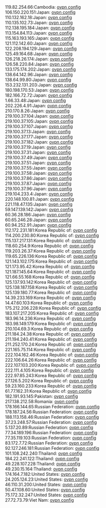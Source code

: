 119.82.254.66:Cambodia: [ovpn config](vpn/119_82_254_66.ovpn)  
106.150.220.151:Japan: [ovpn config](vpn/106_150_220_151.ovpn)  
110.132.162.18:Japan: [ovpn config](vpn/110_132_162_18.ovpn)  
110.135.102.73:Japan: [ovpn config](vpn/110_135_102_73.ovpn)  
112.138.195.184:Japan: [ovpn config](vpn/112_138_195_184.ovpn)  
113.154.84.113:Japan: [ovpn config](vpn/113_154_84_113.ovpn)  
115.163.193.165:Japan: [ovpn config](vpn/115_163_193_165.ovpn)  
121.112.142.60:Japan: [ovpn config](vpn/121_112_142_60.ovpn)  
122.208.194.129:Japan: [ovpn config](vpn/122_208_194_129.ovpn)  
125.49.164.68:Japan: [ovpn config](vpn/125_49_164_68.ovpn)  
126.218.26.174:Japan: [ovpn config](vpn/126_218_26_174.ovpn)  
126.58.220.84:Japan: [ovpn config](vpn/126_58_220_84.ovpn)  
133.175.174.202:Japan: [ovpn config](vpn/133_175_174_202.ovpn)  
138.64.142.96:Japan: [ovpn config](vpn/138_64_142_96.ovpn)  
138.64.99.80:Japan: [ovpn config](vpn/138_64_99_80.ovpn)  
153.232.131.203:Japan: [ovpn config](vpn/153_232_131_203.ovpn)  
180.198.170.53:Japan: [ovpn config](vpn/180_198_170_53.ovpn)  
182.166.72.72:Japan: [ovpn config](vpn/182_166_72_72.ovpn)  
1.66.33.48:Japan: [ovpn config](vpn/1_66_33_48.ovpn)  
202.226.4.91:Japan: [ovpn config](vpn/202_226_4_91.ovpn)  
210.170.8.26:Japan: [ovpn config](vpn/210_170_8_26.ovpn)  
219.100.37.104:Japan: [ovpn config](vpn/219_100_37_104.ovpn)  
219.100.37.105:Japan: [ovpn config](vpn/219_100_37_105.ovpn)  
219.100.37.107:Japan: [ovpn config](vpn/219_100_37_107.ovpn)  
219.100.37.13:Japan: [ovpn config](vpn/219_100_37_13.ovpn)  
219.100.37.177:Japan: [ovpn config](vpn/219_100_37_177.ovpn)  
219.100.37.182:Japan: [ovpn config](vpn/219_100_37_182.ovpn)  
219.100.37.19:Japan: [ovpn config](vpn/219_100_37_19.ovpn)  
219.100.37.31:Japan: [ovpn config](vpn/219_100_37_31.ovpn)  
219.100.37.49:Japan: [ovpn config](vpn/219_100_37_49.ovpn)  
219.100.37.51:Japan: [ovpn config](vpn/219_100_37_51.ovpn)  
219.100.37.55:Japan: [ovpn config](vpn/219_100_37_55.ovpn)  
219.100.37.58:Japan: [ovpn config](vpn/219_100_37_58.ovpn)  
219.100.37.86:Japan: [ovpn config](vpn/219_100_37_86.ovpn)  
219.100.37.87:Japan: [ovpn config](vpn/219_100_37_87.ovpn)  
219.100.37.96:Japan: [ovpn config](vpn/219_100_37_96.ovpn)  
219.104.233.4:Japan: [ovpn config](vpn/219_104_233_4.ovpn)  
220.148.100.81:Japan: [ovpn config](vpn/220_148_100_81.ovpn)  
221.118.47.135:Japan: [ovpn config](vpn/221_118_47_135.ovpn)  
59.147.139.142:Japan: [ovpn config](vpn/59_147_139_142.ovpn)  
60.36.28.186:Japan: [ovpn config](vpn/60_36_28_186.ovpn)  
60.65.246.28:Japan: [ovpn config](vpn/60_65_246_28.ovpn)  
60.94.252.91:Japan: [ovpn config](vpn/60_94_252_91.ovpn)  
112.172.231.181:Korea Republic of: [ovpn config](vpn/112_172_231_181.ovpn)  
114.200.230.80:Korea Republic of: [ovpn config](vpn/114_200_230_80.ovpn)  
115.137.217.131:Korea Republic of: [ovpn config](vpn/115_137_217_131.ovpn)  
118.60.254.9:Korea Republic of: [ovpn config](vpn/118_60_254_9.ovpn)  
119.203.26.37:Korea Republic of: [ovpn config](vpn/119_203_26_37.ovpn)  
119.65.226.136:Korea Republic of: [ovpn config](vpn/119_65_226_136.ovpn)  
121.143.102.175:Korea Republic of: [ovpn config](vpn/121_143_102_175.ovpn)  
121.173.95.42:Korea Republic of: [ovpn config](vpn/121_173_95_42.ovpn)  
121.187.145.64:Korea Republic of: [ovpn config](vpn/121_187_145_64.ovpn)  
121.66.55.168:Korea Republic of: [ovpn config](vpn/121_66_55_168.ovpn)  
125.137.93.142:Korea Republic of: [ovpn config](vpn/125_137_93_142.ovpn)  
125.138.187.158:Korea Republic of: [ovpn config](vpn/125_138_187_158.ovpn)  
125.139.180.77:Korea Republic of: [ovpn config](vpn/125_139_180_77.ovpn)  
14.39.233.169:Korea Republic of: [ovpn config](vpn/14_39_233_169.ovpn)  
14.47.60.103:Korea Republic of: [ovpn config](vpn/14_47_60_103.ovpn)  
175.212.206.228:Korea Republic of: [ovpn config](vpn/175_212_206_228.ovpn)  
183.107.217.205:Korea Republic of: [ovpn config](vpn/183_107_217_205.ovpn)  
183.96.14.236:Korea Republic of: [ovpn config](vpn/183_96_14_236.ovpn)  
183.98.149.179:Korea Republic of: [ovpn config](vpn/183_98_149_179.ovpn)  
210.104.69.3:Korea Republic of: [ovpn config](vpn/210_104_69_3.ovpn)  
211.184.24.38:Korea Republic of: [ovpn config](vpn/211_184_24_38.ovpn)  
211.194.240.41:Korea Republic of: [ovpn config](vpn/211_194_240_41.ovpn)  
211.252.170.24:Korea Republic of: [ovpn config](vpn/211_252_170_24.ovpn)  
221.165.75.114:Korea Republic of: [ovpn config](vpn/221_165_75_114.ovpn)  
222.104.162.46:Korea Republic of: [ovpn config](vpn/222_104_162_46.ovpn)  
222.106.64.26:Korea Republic of: [ovpn config](vpn/222_106_64_26.ovpn)  
222.107.103.200:Korea Republic of: [ovpn config](vpn/222_107_103_200.ovpn)  
222.111.4.105:Korea Republic of: [ovpn config](vpn/222_111_4_105.ovpn)  
222.97.85.243:Korea Republic of: [ovpn config](vpn/222_97_85_243.ovpn)  
27.126.5.202:Korea Republic of: [ovpn config](vpn/27_126_5_202.ovpn)  
59.23.160.233:Korea Republic of: [ovpn config](vpn/59_23_160_233.ovpn)  
61.77.162.31:Korea Republic of: [ovpn config](vpn/61_77_162_31.ovpn)  
182.191.93.145:Pakistan: [ovpn config](vpn/182_191_93_145.ovpn)  
217.138.212.58:Romania: [ovpn config](vpn/217_138_212_58.ovpn)  
178.166.144.65:Russian Federation: [ovpn config](vpn/178_166_144_65.ovpn)  
178.187.24.56:Russian Federation: [ovpn config](vpn/178_187_24_56.ovpn)  
188.113.158.46:Russian Federation: [ovpn config](vpn/188_113_158_46.ovpn)  
37.23.248.57:Russian Federation: [ovpn config](vpn/37_23_248_57.ovpn)  
5.137.20.89:Russian Federation: [ovpn config](vpn/5_137_20_89.ovpn)  
77.34.189.196:Russian Federation: [ovpn config](vpn/77_34_189_196.ovpn)  
77.35.119.103:Russian Federation: [ovpn config](vpn/77_35_119_103.ovpn)  
83.172.7.72:Russian Federation: [ovpn config](vpn/83_172_7_72.ovpn)  
92.127.246.181:Russian Federation: [ovpn config](vpn/92_127_246_181.ovpn)  
101.108.242.240:Thailand: [ovpn config](vpn/101_108_242_240.ovpn)  
184.22.241.122:Thailand: [ovpn config](vpn/184_22_241_122.ovpn)  
49.228.107.228:Thailand: [ovpn config](vpn/49_228_107_228.ovpn)  
49.230.15.164:Thailand: [ovpn config](vpn/49_230_15_164.ovpn)  
174.164.7.182:United States: [ovpn config](vpn/174_164_7_182.ovpn)  
24.205.124.23:United States: [ovpn config](vpn/24_205_124_23.ovpn)  
46.110.31.200:United States: [ovpn config](vpn/46_110_31_200.ovpn)  
50.47.108.60:United States: [ovpn config](vpn/50_47_108_60.ovpn)  
75.172.32.247:United States: [ovpn config](vpn/75_172_32_247.ovpn)  
27.72.73.79:Viet Nam: [ovpn config](vpn/27_72_73_79.ovpn)  

